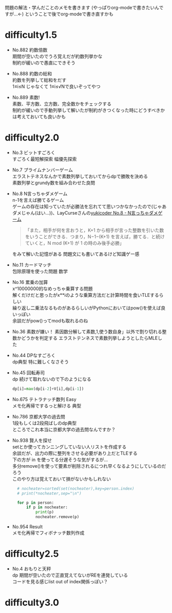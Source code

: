 問題の解法・学んだことのメモを書きます
(やっぱりorg-modeで書きたいんですが...←)
ということで後でorg-modeで書き直すかも

# difficulty1.5
- No.882 約数倍数  
  期間が空いたのでうろ覚えだが約数列挙かな  
  制約が緩いので愚直にできそう  

- No.888 約数の総和  
  約数を列挙して総和をだす  
  1≤i≤N じゃなくて 1≤i≤√Nで良いぞってやつ

- No.889 素数!  
  素数、平方数、立方数、完全数かをチェックする  
  制約が緩いので手動列挙して解いたが制約がきつくなった時にどうすべきかは考えておいても良いかも


# difficulty2.0
- No.3 ビットすごろく  
  すごろく最短解探索 幅優先探索

- No.7 プライムナンバーゲーム  
  エラストテネスなんかで素数列挙しておいてからdpで勝敗を決める  
  素数列挙とgrundy数を組み合わせた良問

- No.8  N言っちゃダメゲーム  
  n-1を言えば勝てるゲーム  
  ゲームの存在は知っていたが必勝法を忘れてて思いつかなかったので(じゃあダメじゃん(はい...))、LayCurseさんの[yukicoder No.8 - N言っちゃダメゲーム](http://rsujskf.s602.xrea.com/?yukicoder_8)  
  >「また，相手が何を言おうと，K+1 から相手が言った整数を引いた数をいうことができる．つまり，N−1−(K+1) を言えば，勝てる．と続けていくと，N mod (K+1) が 1 の時のみ後手必勝」

  をみて解いた記憶がある 問題文にも書いてあるけど知識ゲー感

- No.11 カードマッチ  
  包除原理を使った問題 数学

- No.16 累乗の加算   
  x^10000000的なめっちゃ乗算する問題  
  解くだけだと思ったがx**iのような乗算方法だと計算時間を食いTLEするらしい  
  繰り返し二乗法なるものがあるらしいがPythonにおいてはpow()を使えば良いっぽい  
  余談だがpow()ってmodも取れるのね

- No.36 素数が嫌い！
  素因数分解して素数,1,使う数自身」以外で割り切れる整数かどうかを判定する
  エラストテンネスで素数列挙しようとしたらMLEした

- No.44 DPなすごろく  
  dp典型 特に難しくなさそう  

- No.45 回転寿司  
  dp 続けて取れないので下のようになる  
  ```Python
  dp[i]=max(dp[i-2]+V[i],dp[i-1])
  ```

- No.675 テトラナッチ数列 Easy  
  メモ化再帰でするっと解ける 典型

- No.786 京都大学の過去問  
  1段もしくは2段飛ばしのdp典型  
  ところでこれ本当に京都大学の過去問なんですか？

- No.938 賢人を探せ  
  setとか使ってカンニングしていない人リストを作成する  
  余談だが、出力の際に整列をさせる必要があり上だとTLEする  
  下の方が in を使ってる分遅そうな気がするが...  
  多分remove()を使って要素が削除されるにつれ早くなるようにしているのだろう  
  このやり方は覚えておいて損がないかもしれない
  ```Python
    # nocheater=sorted(set(nocheater),key=person.index)
    # print(*nocheater,sep="\n")

    for p in person:
        if p in nocheater:
            print(p)
            nocheater.remove(p)
  ```
  
- No.954 Result  
  メモ化再帰でフィボナッチ数列作成


# difficulty2.5
- No.4 おもりと天秤  
  dp 期間が空いたので正直覚えてないがREを連発している  
  コードを見る感じlist out of index関係っぽい？

# difficulty3.0